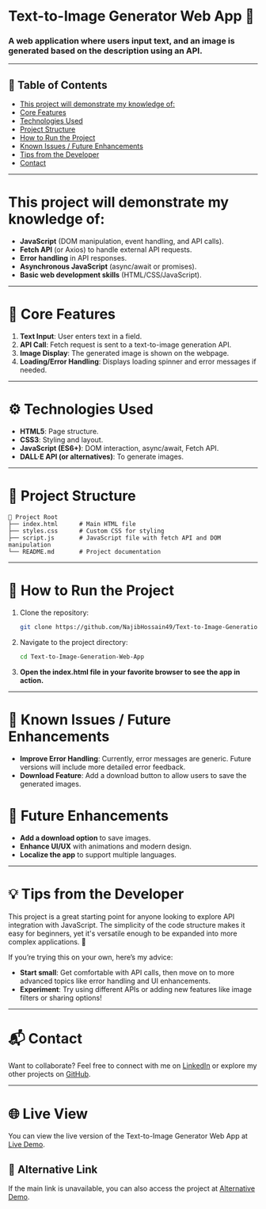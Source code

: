 # **Text-to-Image Generator Web App 🎨**

### **A web application where users input text, and an image is generated based on the description using an API.**

---

## 📖 Table of Contents
- [This project will demonstrate my knowledge of:](#this-project-will-demonstrate-my-knowledge-of)
- [Core Features](#core-features)
- [Technologies Used](#technologies-used)
- [Project Structure](#project-structure)
- [How to Run the Project](#how-to-run-the-project)
- [Known Issues / Future Enhancements](#known-issues--future-enhancements)
- [Tips from the Developer](#tips-from-the-developer)
- [Contact](#contact)

---

# **This project will demonstrate my knowledge of:**
- **JavaScript** (DOM manipulation, event handling, and API calls).
- **Fetch API** (or Axios) to handle external API requests.
- **Error handling** in API responses.
- **Asynchronous JavaScript** (async/await or promises).
- **Basic web development skills** (HTML/CSS/JavaScript).

---

# 🚀 **Core Features**

1. **Text Input**: User enters text in a field.
2. **API Call**: Fetch request is sent to a text-to-image generation API.
3. **Image Display**: The generated image is shown on the webpage.
4. **Loading/Error Handling**: Displays loading spinner and error messages if needed.

---

# ⚙️ **Technologies Used**

- **HTML5**: Page structure.
- **CSS3**: Styling and layout.
- **JavaScript (ES6+)**: DOM interaction, async/await, Fetch API.
- **DALL·E API (or alternatives)**: To generate images.

---

# 📂 **Project Structure**
```
📂 Project Root
├── index.html      # Main HTML file
├── styles.css      # Custom CSS for styling
├── script.js       # JavaScript file with fetch API and DOM manipulation
└── README.md       # Project documentation

```

---

# 🚀 **How to Run the Project**

1. Clone the repository:
    ```bash
    git clone https://github.com/NajibHossain49/Text-to-Image-Generation-Web-App.git
    ```

2. Navigate to the project directory:
    ```bash
    cd Text-to-Image-Generation-Web-App

    ```

3. **Open the index.html file in your favorite browser to see the app in action.**

---

# 🚨 **Known Issues / Future Enhancements**

- **Improve Error Handling**: Currently, error messages are generic. Future versions will include more detailed error feedback.
- **Download Feature**: Add a download button to allow users to save the generated images.

# 🌱 **Future Enhancements**

- **Add a download option** to save images.
- **Enhance UI/UX** with animations and modern design.
- **Localize the app** to support multiple languages.

---

# 💡 **Tips from the Developer**

This project is a great starting point for anyone looking to explore API integration with JavaScript. The simplicity of the code structure makes it easy for beginners, yet it's versatile enough to be expanded into more complex applications. 🎯

If you’re trying this on your own, here’s my advice:

- **Start small**: Get comfortable with API calls, then move on to more advanced topics like error handling and UI enhancements.
- **Experiment**: Try using different APIs or adding new features like image filters or sharing options!

---

# 📬 **Contact**

Want to collaborate? Feel free to connect with me on [LinkedIn](https://www.linkedin.com/in/md-najib-hossain/) or explore my other projects on [GitHub](https://github.com/NajibHossain49).

---

# 🌐 **Live View**

You can view the live version of the Text-to-Image Generator Web App at [Live Demo](https://najibhossain49.github.io/Text-to-Image-Generation-Web-App/).

## 🔗 **Alternative Link**

If the main link is unavailable, you can also access the project at [Alternative Demo](Text-to-Image-Generator.surge.sh).


